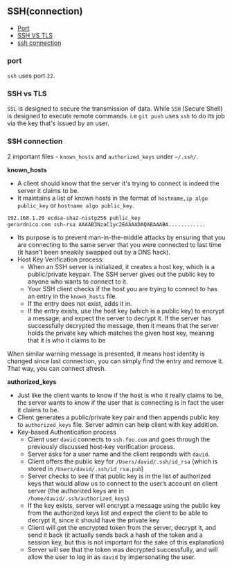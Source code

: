 ## SSH(connection)

- [Port](#port)
- [SSH VS TLS](#ssh-vs-tls)
- [ssh connection](#ssh-connection)

### port

`ssh` uses port `22`.

### SSH vs TLS

`SSL` is designed to secure the transmission of data. While `SSH` (Secure Shell) is designed to execute remote commands. i.e `git push` uses `ssh` to do its job via the key that's issued by an user.

### SSH connection

2 important files - `known_hosts` and `authorized_keys` under `~/.ssh/`.

**known_hosts**

- A client should know that the server it's trying to connect is indeed the server it claims to be.
- It maintains a list of known hosts in the format of `hostname,ip algo public_key` or `hostname algo public_key`.

```sh
192.168.1.20 ecdsa-sha2-nistp256 public_key
gerardnico.com ssh-rsa AAAAB3NzaC1yc2EAAAADAQABAAABA............
```

- Its purpose is to prevent man-in-the-middle attacks by ensuring that you are connecting to the same server that you were connected to last time (it hasn't been sneakily swapped out by a DNS hack).
- Host Key Verification process:
  - When an SSH server is initialized, it creates a host key, which is a public/private keypair. The SSH server gives out the public key to anyone who wants to connect to it.
  - Your SSH client checks if the host you are trying to connect to has an entry in the `known_hosts` file.
  - If the entry does not exist, adds it in.
  - If the entry exists, use the host key (which is a public key) to encrypt a message, and expect the server to decrypt it. If the server has successfully decrypted the message, then it means that the server holds the private key which matches the given host key, meaning that it is who it claims to be

When similar warning message is presented, it means host identity is changed since last connection, you can simply find the entry and remove it. That way, you can connect afresh.

**authorized_keys**

- Just like the client wants to know if the host is who it really claims to be, the server wants to know if the user that is connecting is in fact the user it claims to be.
- Client generates a public/private key pair and then appends public key to `authorized_keys` file. Server admin can help client with key addition.
- Key-based Authentication process
  - Client user `david` connects to `ssh.foo.com` and goes through the previously discussed host-key verification process.
  - Server asks for a user name and the client responds with `david`.
  - Client offers the public key for `/Users/david/.ssh/id_rsa` (which is stored in `/Users/david/.ssh/id_rsa.pub`)
  - Server checks to see if that public key is in the list of authorized keys that would allow us to connect to the user’s account on client server (the authorized keys are in `/home/david/.ssh/authorized_keys`)
  - If the key exists, server will encrypt a message using the public key from the authorized keys list and expect the client to be able to decrypt it, since it should have the private key
  - Client will get the encrypted token from the server, decrypt it, and send it back (it actually sends back a hash of the token and a session key, but this is not important for the sake of this explanation)
  - Server will see that the token was decrypted successfully, and will allow the user to log in as `david` by impersonating the user.
